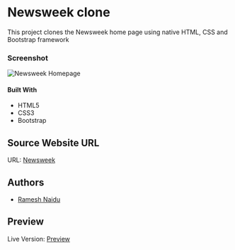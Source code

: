 # Newsweek clone
This project clones the Newsweek home page using native HTML, CSS and Bootstrap framework

### Screenshot
![Newsweek Homepage](https://i.imgur.com/WTMks1m.png)

#### Built With
+ HTML5
+ CSS3
+ Bootstrap

## Source Website URL 

URL: [Newsweek](https://www.newsweek.com/)

## Authors
+ [Ramesh Naidu](https://github.com/rna)

## Preview
Live Version: [Preview](https://rna.github.io/newsweek-clone)
